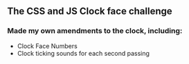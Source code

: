 <h2>The CSS and JS Clock face challenge</h2>
<h3>Made my own amendments to the clock, including:</h3>

<ul>
  <li>Clock Face Numbers</li>
  <li>Clock ticking sounds for each second passing</li>
</ul>

